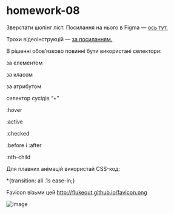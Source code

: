 # homework-08
Зверстати шопінг ліст. Посилання на нього в Figma — [ось тут.](https://www.figma.com/file/mcLMf5qIXLwyzmTEoEiFK1/CSS-Dinner-shoping-list?node-id=0%3A1)

Трохи відеоінструкцій — [за посиланням.](https://www.youtube.com/watch?v=bZmhSTrxRxw%20)

В рішенні обов’язково повинні бути використані селектори:

за елементом

за класом

за атрибутом

селектор сусідів “+”

:hover

:active

:checked

:before і :after

:nth-child

Для плавних анімацій використай CSS-код:

*{transition: all .1s ease-in;}

Favicon візьми цей http://flukeout.github.io/favicon.png

![image](https://user-images.githubusercontent.com/116204932/199495642-153c8e2b-2e3f-4d78-b31d-3ef0b894d0ab.png)
